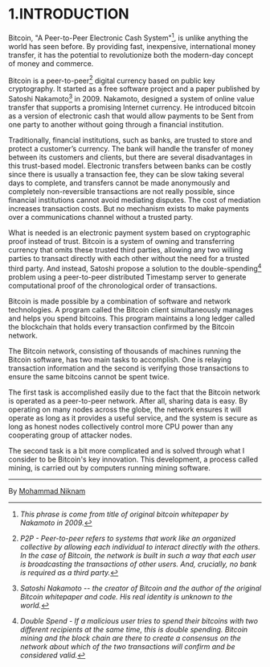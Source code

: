# 1.INTRODUCTION

Bitcoin, \"A Peer-to-Peer Electronic Cash System\"[^1], is unlike anything the world has seen before. By providing fast, inexpensive, international money transfer, it has the potential to revolutionize both the modern-day concept of money and commerce.

Bitcoin is a peer-to-peer[^2] digital currency based on public key cryptography. It started as a free software project and a paper published by Satoshi Nakamoto[^3] in 2009. Nakamoto, designed a system of online value transfer that supports a promising Internet currency. He introduced bitcoin as a version of electronic cash that would allow payments to be Sent from one party to another without going through a financial institution.

Traditionally, financial institutions, such as banks, are trusted to store and protect a customer’s currency. The bank will handle the transfer of money between its customers and clients, but there are several disadvantages in this trust-based model. Electronic transfers between banks can be costly since there is usually a transaction fee, they can be slow taking several days to complete, and transfers cannot be made anonymously and completely non-reversible transactions are not really possible, since financial institutions cannot avoid mediating disputes. The cost of mediation increases transaction costs. But no mechanism exists to make payments over a communications channel without a trusted party.

What is needed is an electronic payment system based on cryptographic proof instead of trust. Bitcoin is a system of owning and transferring currency that omits these trusted third parties, allowing any two willing parties to transact directly with each other without the need for a trusted third party. And instead, Satoshi propose a solution to the double-spending[^4] problem using a peer-to-peer distributed Timestamp server to generate computational proof of the chronological order of transactions.

Bitcoin is made possible by a combination of software and network technologies. A program called the Bitcoin client simultaneously manages and helps you spend bitcoins. This program maintains a long ledger called the blockchain that holds every transaction confirmed by the Bitcoin network.

The Bitcoin network, consisting of thousands of machines running the Bitcoin software, has two main tasks to accomplish. One is relaying transaction information and the second is verifying those transactions to ensure the same bitcoins cannot be spent twice.

The first task is accomplished easily due to the fact that the Bitcoin network is operated as a peer-to-peer network. After all, sharing data is easy. By operating on many nodes across the globe, the network ensures it will operate as long as it provides a useful service, and the system is secure as long as honest nodes collectively control more CPU power than any cooperating group of attacker nodes.

The second task is a bit more complicated and is solved through what I consider to be Bitcoin\'s key innovation. This development, a process called mining, is carried out by computers running mining software.

---
By [Mohammad Niknam](https://github.com/MohammadNiknam17)

[^1]: *This phrase is come from title of original bitcoin whitepaper by Nakamoto in 2009.*
    
[^2]: *P2P - Peer-to-peer refers to systems that work like an organized collective by allowing each individual to interact directly with the others. In the case of Bitcoin, the network is built in such a way that each user is broadcasting the transactions of other users. And, crucially, no bank is required as a third party.*
    
[^3]: *Satoshi Nakamoto -- the creator of Bitcoin and the author of the original Bitcoin whitepaper and code. His real identity is unknown to the world.*
    
[^4]: *Double Spend - If a malicious user tries to spend their bitcoins with two different recipients at the same time, this is double spending. Bitcoin mining and the block chain are there to create a consensus on the network about which of the two transactions will confirm and be considered valid.*
